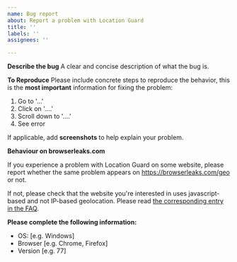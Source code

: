```yaml
---
name: Bug report
about: Report a problem with Location Guard
title: ''
labels: ''
assignees: ''

---
```


**Describe the bug**
A clear and concise description of what the bug is.

**To Reproduce**
Please include concrete steps to reproduce the behavior, this is the __most important__ information for fixing the problem:
1. Go to '...'
2. Click on '....'
3. Scroll down to '....'
4. See error

If applicable, add __screenshots__ to help explain your problem.

**Behaviour on browserleaks.com**

If you experience a problem with Location Guard on some website, please report whether the same problem appears on https://browserleaks.com/geo or not.

If not, please check that the website you're interested in uses javascript-based and not IP-based geolocation. Please read [the corresponding entry in the FAQ](https://github.com/chatziko/location-guard#why-some-websites-detect-my-location-although-i-use-location-guard).

**Please complete the following information:**
 - OS: [e.g. Windows]
 - Browser [e.g. Chrome, Firefox]
 - Version [e.g. 77]
